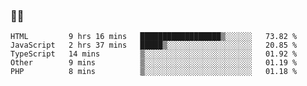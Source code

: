 ### 👨‍💻

<!--START_SECTION:waka-->
```text
HTML         9 hrs 16 mins   ██████████████████▒░░░░░░   73.82 % 
JavaScript   2 hrs 37 mins   █████▒░░░░░░░░░░░░░░░░░░░   20.85 % 
TypeScript   14 mins         ▒░░░░░░░░░░░░░░░░░░░░░░░░   01.92 % 
Other        9 mins          ▒░░░░░░░░░░░░░░░░░░░░░░░░   01.19 % 
PHP          8 mins          ▒░░░░░░░░░░░░░░░░░░░░░░░░   01.18 % 
```
<!--END_SECTION:waka-->
